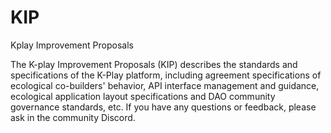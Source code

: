 # KIP
Kplay Improvement Proposals

The K-play Improvement Proposals (KIP) describes the standards and specifications of the K-Play platform, including agreement specifications of ecological co-builders' behavior, API interface management and guidance, ecological application layout specifications and DAO community governance standards, etc. If you have any questions or feedback, please ask in the community Discord.
